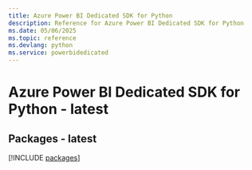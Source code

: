 ```yaml
---
title: Azure Power BI Dedicated SDK for Python
description: Reference for Azure Power BI Dedicated SDK for Python
ms.date: 05/06/2025
ms.topic: reference
ms.devlang: python
ms.service: powerbidedicated
---
```

# Azure Power BI Dedicated SDK for Python - latest
## Packages - latest
[!INCLUDE [packages](power-bi-dedicated-index.md)]
